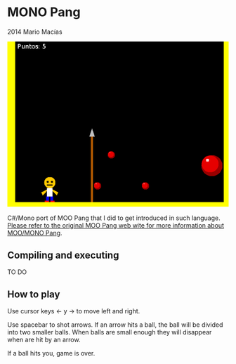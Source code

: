 MONO Pang 
========
2014 Mario Macías

![Screenshot](shot.png "Screenshot")

C#/Mono port of MOO Pang that I did to get introduced in such language. [Please refer to the original MOO Pang web wite for more information about MOO/MONO Pang](https://github.com/mariomac/MOOPang).

Compiling and executing
-----------------------

TO DO

How to play
-----------
Use cursor keys <- y -> to move left and right.

Use spacebar to shot arrows. If an arrow hits a ball, the ball will be divided into
two smaller balls. When balls are small enough they will disappear when are hit by
an arrow.

If a ball hits you, game is over.
